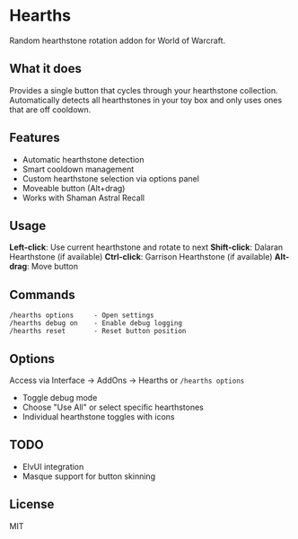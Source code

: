 # Hearths

Random hearthstone rotation addon for World of Warcraft.

## What it does

Provides a single button that cycles through your hearthstone collection. Automatically detects all hearthstones in your toy box and only uses ones that are off cooldown.

## Features

- Automatic hearthstone detection
- Smart cooldown management
- Custom hearthstone selection via options panel
- Moveable button (Alt+drag)
- Works with Shaman Astral Recall

## Usage

**Left-click**: Use current hearthstone and rotate to next
**Shift-click**: Dalaran Hearthstone (if available)
**Ctrl-click**: Garrison Hearthstone (if available)
**Alt-drag**: Move button

## Commands

```
/hearths options     - Open settings
/hearths debug on    - Enable debug logging
/hearths reset       - Reset button position
```

## Options

Access via Interface → AddOns → Hearths or `/hearths options`

- Toggle debug mode
- Choose "Use All" or select specific hearthstones
- Individual hearthstone toggles with icons

## TODO

- ElvUI integration
- Masque support for button skinning

## License

MIT
